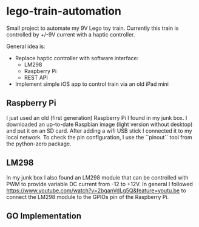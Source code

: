 # lego-train-automation

Small project to automate my 9V Lego toy train. Currently this train is
controlled by +/-9V current with a haptic controller.

General idea is:

* Replace haptic controller with software interface:
  * LM298
  * Raspberry Pi
  * REST API
* Implement simple iOS app to control train via an old iPad mini

## Raspberry Pi

I just used an old (first generation) Raspberry Pi I found in my junk box. I downloaded an up-to-date Raspbian image (light version without desktop) and put it on an SD card. After adding a wifi USB stick I connected it to my local network.
To check the pin configuration, I use the ``pinout´´ tool from the python-zero package.

## LM298

In my junk box I also found an LM298 module that can be controlled with PWM to provide variable DC current from -12 to +12V. In general I followed https://www.youtube.com/watch?v=2bganVdLg5Q&feature=youtu.be to connect the LM298 module to the GPIOs pin of the Raspberry Pi.

## GO Implementation
